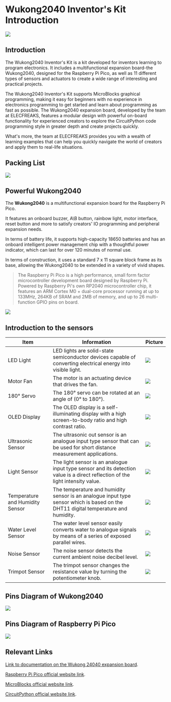 ﻿---
sidebar_position: 3
sidebar_label: Wukong2040 Inventor's Kit Introduction
---

# Wukong2040 Inventor's Kit Introduction

![](https://wiki-media-ef.oss-cn-hongkong.aliyuncs.com//images/wukong2040-inventors-introduction-01.png)

## Introduction

The Wukong2040 Inventor's Kit is a kit developed for inventors learning to program electronics. It includes a multifunctional expansion board-the Wukong2040, designed for the Raspberry Pi Pico, as well as 11 different types of sensors and actuators to create a wide range of interesting and practical projects.

The Wukong2040 Inventor's Kit supports MicroBlocks graphical programming, making it easy for beginners with no experience in electronics programming to get started and learn about programming as fast as possible. The Wukong2040 expansion board, developed by the team at ELECFREAKS, features a modular design with powerful on-board functionality for experienced creators to explore the CircuitPython code programming style in greater depth and create projects quickly.

What's more, the team at ELECFREAKS provides you with a wealth of learning examples that can help you quickly navigate the world of creators and apply them to real-life situations.

## Packing List

![](https://wiki-media-ef.oss-cn-hongkong.aliyuncs.com//images/wukong2040-inventors-introduction-02.png)

## Powerful Wukong2040

The **Wukong2040** is a multifunctional expansion board for the Raspberry Pi Pico.

It features an onboard buzzer, A\B button, rainbow light, motor interface, reset button and more to satisfy creators' IO programming and peripheral expansion needs.

In terms of battery life, it supports high-capacity 18650 batteries and has an onboard intelligent power management chip with a thoughtful power indicator, which can last for over 120 minutes of normal use.

In terms of construction, it uses a standard 7 x 11 square block frame as its base, allowing the Wukong2040 to be extended in a variety of vivid shapes.

> The Raspberry Pi Pico is a high performance, small form factor microcontroller development board designed by Raspberry Pi. Powered by Raspberry Pi's own RP2040 microcontroller chip, it features an ARM Cortex M0 + dual-core processor running at up to 133MHz, 264KB of SRAM and 2MB of memory, and up to 26 multi-function GPIO pins on board.

![](https://wiki-media-ef.oss-cn-hongkong.aliyuncs.com//images/wukong2040-inventors-introduction-03.png)



## Introduction to the sensors

| Item                            | Information                                                  | Picture                                                |
| ------------------------------- | ------------------------------------------------------------ | ------------------------------------------------------ |
| LED Light                       | LED lights are solid-state semiconductor devices capable of converting electrical energy into visible light. | ![](https://wiki-media-ef.oss-cn-hongkong.aliyuncs.com//images/wukong2040-inventors-introduction-04.png) |
| Motor Fan                       | The motor is an actuating device that drives the fan.        | ![](https://wiki-media-ef.oss-cn-hongkong.aliyuncs.com//images/wukong2040-inventors-introduction-05.png) |
| 180° Servo                      | The 180° servo can be rotated at an angle of (0° to 180°).   | ![](https://wiki-media-ef.oss-cn-hongkong.aliyuncs.com//images/wukong2040-inventors-introduction-06.png) |
| OLED Display                    | The OLED display is a self-illuminating display with a high screen-to-body ratio and high contrast ratio. | ![](https://wiki-media-ef.oss-cn-hongkong.aliyuncs.com//images/wukong2040-inventors-introduction-07.png) |
| Ultrasonic Sensor               | The ultrasonic out sensor is an analogue input type sensor that can be used for short distance measurement applications. | ![](https://wiki-media-ef.oss-cn-hongkong.aliyuncs.com//images/wukong2040-inventors-introduction-08.png) |
| Light Sensor                    | The light sensor is an analogue input type sensor and its detection value is a direct reflection of the light intensity value. | ![](https://wiki-media-ef.oss-cn-hongkong.aliyuncs.com//images/wukong2040-inventors-introduction-09.png) |
| Temperature and Humidity Sensor | The temperature and humidity sensor is an analogue input type sensor which is based on the DHT11 digital temperature and humidity. | ![](https://wiki-media-ef.oss-cn-hongkong.aliyuncs.com//images/wukong2040-inventors-introduction-10.png) |
| Water Level Sensor              | The water level sensor easily converts water to analogue signals by means of a series of exposed parallel wires. | ![](https://wiki-media-ef.oss-cn-hongkong.aliyuncs.com//images/wukong2040-inventors-introduction-11.png) |
| Noise Sensor                    | The noise sensor detects the current ambient noise decibel level. | ![](https://wiki-media-ef.oss-cn-hongkong.aliyuncs.com//images/wukong2040-inventors-introduction-12.png) |
| Trimpot Sensor                  | The trimpot sensor changes the resistance value by turning the potentiometer knob. | ![](https://wiki-media-ef.oss-cn-hongkong.aliyuncs.com//images/wukong2040-inventors-introduction-13.png) |

## Pins Diagram of Wukong2040



![](https://wiki-media-ef.oss-cn-hongkong.aliyuncs.com//images/wukong2040-inventors-introduction-14.png)



##  Pins Diagram of Raspberry Pi Pico

![](https://wiki-media-ef.oss-cn-hongkong.aliyuncs.com//images/wukong2040-inventors-introduction-15.png)

## Relevant Links

[Link to documentation on the Wukong 24040 expansion board](http://www.elecfreaks.com/learn/pico/extension-module/wukong2040-pico).

[Raspberry Pi Pico official website link](https://www.raspberrypi.com/products/raspberry-pi-pico/).

[MicroBlocks official website link](https://microblocks.fun/).

[CircuitPython official website link](https://circuitpython.org/).
